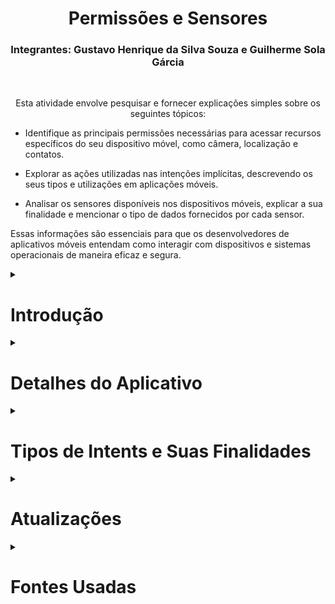 <h1 align=center>Permissões e Sensores</h1>

<h3 align="center">Integrantes: Gustavo Henrique da Silva Souza e Guilherme Sola Gárcia</h3>
<br>
<p align=center>		
Esta atividade envolve pesquisar e fornecer explicações simples sobre os seguintes tópicos:

- Identifique as principais permissões necessárias para acessar recursos específicos do seu dispositivo móvel, como câmera, localização e contatos.

- Explorar as ações utilizadas nas intenções implícitas, descrevendo os seus tipos e utilizações em aplicações móveis.

- Analisar os sensores disponíveis nos dispositivos móveis, explicar a sua finalidade e mencionar o tipo de dados fornecidos por cada sensor.

Essas informações são essenciais para que os desenvolvedores de aplicativos móveis entendam como interagir com dispositivos e sistemas operacionais de maneira eficaz e segura.
</p>

<details>
   <summary><h1>Introdução</h1></summary>
    <p>	
Nesta atividade apresentaremos as principais permissões em dispositivos móveis, explicaremos as “ações” utilizadas nas intenções implícitas e exploraremos os sensores disponíveis, incluindo sua finalidade e tipos de retorno. Vamos aprofundar nossa compreensão de como esses elementos se relacionam com o desenvolvimento de aplicativos e experiências móveis.
    </p>
</details>


<details>
    <summary><h1>Detalhes do Aplicativo</h1></summary>
    <ul>
        <li><strong>Versão do Android:</strong> 9.0 (Pie);</li>
        <li><strong>Número de Telas:</strong> 9;</li>
        <li><strong>Linguagem de Programação:</strong> Java;</li>
        <li><strong>IDE</strong> Android Studio;</li>
    </ul>
</details>

<details>
    <summary><h1>Tipos de Intents e Suas Finalidades</h1></summary>
	<Li align =justify><strong>Intent Explicita:</strong> 
		Intents explícitas são a maneira precisa de conduzir a ação desejada em um dispositivo Android. Eles especificam qual aplicativo será responsável por tratar a intent e fornecem informações como o nome do pacote do aplicativo de destino ou o nome completo da classe do componente. Normalmente, intents explícitas são usadas para lançar componentes dentro do próprio aplicativo, uma vez que sabemos o nome da classe da atividade ou serviço que queremos lançar. Um exemplo prático é quando você deseja iniciar uma nova atividade em resposta a uma ação do usuário, como abrir uma tela de configurações após clicar em um botão específico. Outra aplicação comum é iniciar um serviço para realizar tarefas em segundo plano, como baixar arquivos, sem exigir interação direta do usuário. O uso eficaz de intents explícitas é crucial para o desenvolvimento de aplicativos Android, pois permite identificar as ações necessárias, melhorando a experiência do usuário e garantindo que seu aplicativo funcione de maneira suave e eficiente.
	</Li>
	<br>

 	
  
<Li align =justify><strong>Intent Implícita:</strong>
  	As Intents implícitas têm a característica de não estarem vinculadas a um componente específico, mas sim declarar uma ação geral a ser executada, o que permite que um componente de outra aplicação a trate. Isso proporciona flexibilidade significativa ao ecossistema Android, pois diferentes aplicativos podem responder ao mesmo tipo de intent implícita, proporcionando uma experiência de usuário rica e integrada. Por exemplo, se você quiser exibir um local em um mapa para o usuário, poderá usar uma intent implícita para solicitar que um aplicativo compatível com mapas (como o Google Maps) renderize e exiba um local específico no mapa. Isso significa que você não precisa desenvolver funcionalidades de mapeamento internamente, economizando tempo e recursos e permitindo que os usuários escolham seu aplicativo de mapeamento preferido. As intents implícitas são um componente comum da arquitetura Android que facilita a interação entre aplicativos e promove a reutilização de funcionalidades entre aplicativos, isso aumenta a experiência do usuário e reduz o desenvolvimento de aplicativos mais eficazes e completos.
</Li>
<br>

<Li align =justify><strong>Exemplos de Intens:</strong>
Aqui estão alguns exemplos de como fazer uma intent explicita e implícita

	
 <h2><strong>Intent Explicita:</strong></h2>

 <h3><strong>Kotlin</strong></h3>
	// Executed in an Activity, so 'this' is the Context
// The fileUrl is a string URL, such as "http://www.example.com/image.png"
val downloadIntent = Intent(this, DownloadService::class.java).apply {
    data = Uri.parse(fileUrl)
}
startService(downloadIntent)
<br>

<h3><strong>Java</strong></h3>
// Executed in an Activity, so 'this' is the Context
// The fileUrl is a string URL, such as "http://www.example.com/image.png"
Intent downloadIntent = new Intent(this, DownloadService.class);
downloadIntent.setData(Uri.parse(fileUrl));
startService(downloadIntent);
<br>


 <h2><strong>Intent Implícita:</strong></h2>

 <h3><strong>Kotlin</strong></h3>
 // Create the text message with a string
val sendIntent = Intent().apply {
    action = Intent.ACTION_SEND
    putExtra(Intent.EXTRA_TEXT, textMessage)
    type = "text/plain"
}

// Verify that the intent will resolve to an activity
if (sendIntent.resolveActivity(packageManager) != null) {
    startActivity(sendIntent)
}
<br>

<h3><strong>Java</strong></h3>
// Create the text message with a string
Intent sendIntent = new Intent();
sendIntent.setAction(Intent.ACTION_SEND);
sendIntent.putExtra(Intent.EXTRA_TEXT, textMessage);
sendIntent.setType("text/plain");

// Verify that the intent will resolve to an activity
if (sendIntent.resolveActivity(getPackageManager()) != null) {
    startActivity(sendIntent);
}
</Li>

</details>

<details>
	<summary><h1>Atualizações</h1></summary>
	<li align=justify><strong>Tela de Login:</strong> A tela de login é a porta de entrada para os usuários explorarem nosso aplicativo. Ela permite que os usuários criem uma conta para acessar nosso aplicativo e descobrir como funciona o processo de reciclagem de papel e outros materiais. Além disso, ao fazer o login, os usuários também terão acesso aos mangás disponíveis em nossa plataforma, ampliando ainda mais sua experiência no aplicativo. 
        </li>
	<br>
 
 <Li align=justify><strong>Como Reciclar?:</strong> A tela 'Como Reciclar' foi desenvolvida com o propósito de educar as pessoas sobre a importância da preservação do meio ambiente por meio da reciclagem de diversos materiais, incluindo papel, metais, resíduos orgânicos e muito mais. Essa funcionalidade visa capacitar os usuários a adotar práticas sustentáveis, contribuindo assim para a proteção do nosso planeta e o cuidado com o meio ambiente.
 </Li>
	<br>
	
<Li align=justify><strong>Outros tipos de materiais:</strong> Nosso aplicativo tem como objetivo central incentivar a reciclagem, com um foco especial no papel, mas reconhecemos que há uma ampla variedade de materiais recicláveis disponíveis. A tela "Recicláveis Diversos" foi projetada para informar aos usuários sobre a diversidade de materiais que podem ser reciclados em nosso planeta. Queremos promover uma compreensão abrangente dos recursos recicláveis, incentivando práticas sustentáveis e uma maior conscientização sobre a importância da reciclagem em nosso ambiente.
</Li>
</details>

<details>
	<summary><h1>Fontes Usadas</h1></summary>
	<p>
	Aqui estão as fontes ultilizadas para fazer a realização da pesquisa:
		https://developer.android.com/guide/components/intents-filters?hl=pt-br#Types
		https://mariovalney.com/aula-10-como-mudar-de-activity-com-intents/
	</p>
	
</div>
</details>



